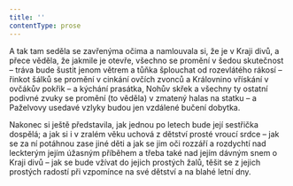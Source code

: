 ```yaml
---
title: ''
contentType: prose
---
```


A tak tam seděla se zavřenýma očima a namlouvala si, že je v Kraji divů, a přece věděla, že jakmile je otevře, všechno se promění v šedou skutečnost – tráva bude šustit jenom větrem a tůňka šplouchat od rozevlátého rákosí – řinkot šálků se promění v cinkání ovčích zvonců a Královnino vřískání v ovčákův pokřik – a kýchání prasátka, Nohův skřek a všechny ty ostatní podivné zvuky se promění (to věděla) v zmatený halas na statku – a Paželvovy usedavé vzlyky budou jen vzdálené bučení dobytka.

Nakonec si ještě představila, jak jednou po letech bude její sestřička dospělá; a jak si i v zralém věku uchová z dětství prosté vroucí srdce – jak se za ní potáhnou zase jiné děti a jak se jim oči rozzáří a rozdychtí nad leckterým jejím úžasným příběhem a třeba také nad jejím dávným snem o Kraji divů – jak se bude vžívat do jejich prostých žalů, těšit se z jejich prostých radostí při vzpomínce na své dětství a na blahé letní dny.
